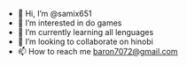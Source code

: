 - 👋 Hi, I’m @samix651
- 👀 I’m interested in do games
- 🌱 I’m currently learning all lenguages
- 💞️ I’m looking to collaborate on hinobi
- 📫 How to reach me baron7072@gmail.com

<!---
samix651/samix651 is a ✨ special ✨ repository because its `README.md` (this file) appears on your GitHub profile.
You can click the Preview link to take a look at your changes.
--->
